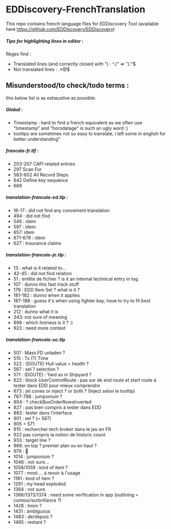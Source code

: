# EDDiscovery-FrenchTranslation

This repo contains french language files for EDDiscovery Tool (available here https://github.com/EDDiscovery/EDDiscovery)

##### Tips for highlighting lines in editor : 

Regex find : 

* Translated lines (and correctly closed with ") : ^.*(" => ").*"$
* Not translated lines : .\*@$

## Misunderstood/to check/todo terms :

this below list is as exhaustive as possible.

##### *Global :*

* Timestamp : hard to find a french equivalent as we often use "timestamp" and "horodatage" is such an ugly word :)
* tooltips are sometimes not so easy to translate, i left some in english for better understanding"

##### *francais-fr.tlf :*

* 203-207 CAPI related entries
* 297 Scan For
* 583-602 All Record Steps
* 642 Define key sequence
* 669

##### *translation-francais-ed.tlp :*

* 16-17 : did not find any convenient translation
* 494 : did not find
* 546 : idem
* 597 : idem
* 657: idem
* 671-679 : idem
* 627 : Insurance claims

##### *translation-francais-je.tlp :*

* 13 : what is it related to...
* 42-45 : did not find relation
* 51 : entête de fichier ? is it an internal technical entry in log.
* 107 : dunno this fast track stuff
* 179 : EDD Item Set ? what is it ?
* 181-182 : dunno when it applies
* 187-188 : guess it's when using fighter bay, have to try to fit best translation
* 212 : dunno what it is
* 343: not sure of meaning
* 898 : which hotness is it ? :)
* 923 : need more context

##### *translation-francais-uc.tlp*

* 501 : Mass FD unladen ?
* 515 : Tx (?) Time
* 522 : (DOUTE) Hull value = health ?
* 567 : sel ? selection ?
* 571 : (DOUTE) : Yard as in Shipyard ?
* 622 : block UserControlRoute : pas sur de end route et start route à tester dans EDD pour mieux comprendre
* 673 : jet cones or inject ? or both ? (Inject selon le tooltip)
* 787-788 : jumponium ?
* 804 : ? checkBoxOrderRowsInverted
* 827 : pas bien compris à tester dans EDD
* 883 : tester dans l'interface
* 901 : sel ? (= 567)
* 905 = 571
* 915 : rechercher tech broker dans le jeu en FR
* 922 pas compris la notion de historic count
* 933 : target line ?
* 966: on top ? premier plan ou en haut ?
* 979 : 🤔
* 1014 : jumponium ?
* 1046 : not sure...
* 1056/1059 : kind of item ?
* 1077 : most.... à revoir à l'usage
* 1181 : kind of item ?
* 1291 : my head exploded
* 1364 : not sure.
* 1366/1373/1374 : need some verification in app (outlining = contour/surbrillance ?)
* 1428 : hmm ?
* 1431 : ambiguous
* 1483 : de/depuis ?
* 1485 : restant ?